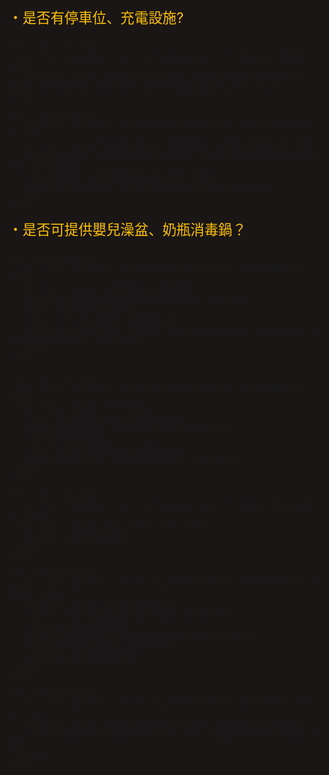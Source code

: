 <html lang="zh-Hant">
<head>
  <meta charset="UTF-8">
  <meta name="viewport" content="width=device-width, initial-scale=1.0">
  <title>QA 自動回覆</title>
  <style>
    html, body {
      margin: 0;
      padding: 0;
      width: 100%;
      height: 100%;
      background-color: #1a1616;
      display: flex;
      justify-content: center;
      align-items: center;
    }

    .qa-container {
      background-color: #333;
      border: 6px solid #a67c52;
      border-radius: 18px;
      padding: 30px 20px;
      width: 100%;
      max-width: 1200px;
      box-sizing: border-box;
      overflow-y: auto;
      max-height: 100vh;
    }

    .qa-item {
      margin-bottom: 25px;
    }

    .question {
      cursor: pointer;
      font-size: 1.4rem;
      color: #FFC107;
      margin-bottom: 8px;
    }

    .answer {
      display: none;
      font-size: 1.2rem;
      color: #ffffff;
      padding-left: 15px;
      line-height: 1.6;
    }

    .question:hover {
      text-decoration: underline;
    }

    @media (max-width: 480px) {
      .qa-container {
        padding: 20px 15px;
      }
      .question {
        font-size: 1.2rem;
      }
      .answer {
        font-size: 1rem;
      }
    }
  </style>
</head>
<body>

  <div class="qa-container">
    <div class="qa-item">
      <div class="question" onclick="toggleAnswer(0)">・是否有停車位、充電設施? </div>
      <div class="answer">飯店提供住客免費汽車平面停車場於地下一樓（限高2.2米），您可於入住當日直接進入地下一樓停放，再搭乘電梯至一樓櫃檯登記入住，因車位有限，無法預做保留。
        <br>若館內停車場停滿，您可自行停放至距離飯店步行5分鐘的二個公有停車場，東大路橋下(入口在中央路)或府後停車場，飯店將會支付您的停車費(請於退房11：00前於櫃檯索取停車時數抵用後再行取車)。謝謝您。
        <br>★新春及週末尖峰時段，停車需求量大，如遇等待車位狀況，造成您的不便，敬請見諒。
        <br>★本館停車場無附設充電設施。
      </div>
    </div>

    <div class="qa-item">
      <div class="question" onclick="toggleAnswer(1)">・早餐內容、供應時間？</div>
      <div class="answer">歐式Buffet，提供中式、西式與日式餐 點。用餐時間6:30 ~ 10:00，核對房號及用餐人數即可用餐。遇年節尖峰用餐時間限時1小時。</div>
    </div>

    <div class="qa-item">
      <div class="question" onclick="toggleAnswer(2)">・是否可提供嬰兒床、床圍？</div>
      <div class="answer">飯店備有嬰兒床、床圍免費租用，如需預訂使用請注意以下事項：
        <br>￭ 因安全考慮，嬰兒床僅限1歲以下幼兒使用。一歲以上幼童建議在爸媽監護下使用床圍，且須入住前安裝。
        <br>￭ 數量不多，請於訂房同時提前告知此需求。謝謝您！
        <br>￭ 由於房型空間限制，精緻客房（標準雙人房），無法提供嬰兒床服務。
      </div>
    </div>

 <div class="qa-item">
      <div class="question" onclick="toggleAnswer(3)">・是否可提供嬰兒澡盆、奶瓶消毒鍋？</div>
      <div class="answer">本飯店備有嬰兒澡盆、奶瓶消毒鍋免費租用。但因數量不多，如有需要請事先預訂保留。謝謝您！</div>
    </div>

    <div class="qa-item">
      <div class="question" onclick="toggleAnswer(4)">・兒童入住加價方式？</div>
      <div class="answer">兒童收費方式採身高計算。
        <br>￭ 1歲以下的嬰兒，館內有提供嬰兒床(數量有限，需提前預訂)。
        <br>￭ 110公分以下免加收費用。
        <br>￭ 110～140公分幼童，加收費用為$220。
        <br>￭ 140公分以上比照成人，建議加床。加床含早餐費用為$880 (新春$1200元)，加床不含早餐費用為$550 (新春$1000元)。
      </div>
    </div>   

    <div class="qa-item">
      <div class="question" onclick="toggleAnswer(5)">・成人入住加價方式？</div>
      <div class="answer">含早餐加床：
        <br>￭ 每人酌收新台幣880元 (新春$1200元)。
        <br>￭ 僅增加住宿人數，每人酌收新台幣500元(新春$800元)。
        <br><br>不含早餐加床：
        <br>￭ 每人酌收新台幣550元 (新春$1000元)。
        <br>￭ 僅增加住宿人數，每人酌收新台幣400元 (新春$500元)。
      </div>
    </div>

    <div class="qa-item">
      <div class="question" onclick="toggleAnswer(6)">・平日價、假日價定義說明？</div>
      <div class="answer">平日: 星期日，星期一~星期五
        <br>假日: 星期六及特殊節日
      </div>
    </div>

    <div class="qa-item">
      <div class="question" onclick="toggleAnswer(7)">・詢問大眾交通、步行、接駁服務？</div>
      <div class="answer">￭ 台鐵→迎曦大飯店
        <br>新竹火車站→步行約8分鐘→抵達迎曦飯店 (東門國小後門)
        <br><br>￭ 高鐵→迎曦大飯店
        <br>於新竹高鐵站(竹北.六家)下車→轉乘台鐵六家站→至新竹終點站→
        步行約8分鐘→抵達迎曦飯店 (東門國小後門)
        <br><br>￭ 飯店無免費接駁服務。
      </div>
    </div>

    <div class="qa-item">
      <div class="question" onclick="toggleAnswer(8)">・關於入住時間、行李寄存？</div>
      <div class="answer">飯店入住時間為下午15：00後，退房時間為翌日11：00前。
        <br>如您提前抵達可於交誼廳等待至入住時間，另外入住前後都可以寄放行李於櫃檯。謝謝您！
      </div>
    </div>
  </div>

  <script>
    function toggleAnswer(index) {
      const answers = document.querySelectorAll('.answer');
      answers.forEach((ans, i) => {
        ans.style.display = (i === index && ans.style.display !== 'block') ? 'block' : 'none';
      });
    }
  </script>

</body>
</html>

